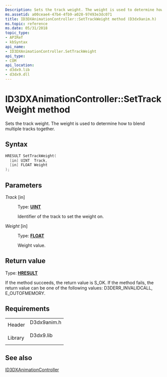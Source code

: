 ```yaml
---
Description: Sets the track weight. The weight is used to determine how to blend multiple tracks together.
ms.assetid: a00ceae4-47b4-4fb9-a028-97493e3dc071
title: ID3DXAnimationController::SetTrackWeight method (D3dx9anim.h)
ms.topic: reference
ms.date: 05/31/2018
topic_type: 
- APIRef
- kbSyntax
api_name: 
- ID3DXAnimationController.SetTrackWeight
api_type: 
- COM
api_location: 
- d3dx9.lib
- d3dx9.dll
---
```


# ID3DXAnimationController::SetTrackWeight method

Sets the track weight. The weight is used to determine how to blend multiple tracks together.

## Syntax


```C++
HRESULT SetTrackWeight(
  [in] UINT  Track,
  [in] FLOAT Weight
);
```



## Parameters

<dl> <dt>

*Track* \[in\]
</dt> <dd>

Type: **[**UINT**](https://msdn.microsoft.com/library/Aa383751(v=VS.85).aspx)**

Identifier of the track to set the weight on.

</dd> <dt>

*Weight* \[in\]
</dt> <dd>

Type: **[**FLOAT**](https://msdn.microsoft.com/library/Aa383751(v=VS.85).aspx)**

Weight value.

</dd> </dl>

## Return value

Type: **[**HRESULT**](https://msdn.microsoft.com/library/Bb401631(v=MSDN.10).aspx)**

If the method succeeds, the return value is S\_OK. If the method fails, the return value can be one of the following values: D3DERR\_INVALIDCALL, E\_OUTOFMEMORY.

## Requirements



|                    |                                                                                        |
|--------------------|----------------------------------------------------------------------------------------|
| Header<br/>  | <dl> <dt>D3dx9anim.h</dt> </dl> |
| Library<br/> | <dl> <dt>D3dx9.lib</dt> </dl>   |



## See also

<dl> <dt>

[ID3DXAnimationController](id3dxanimationcontroller.md)
</dt> </dl>

 

 




